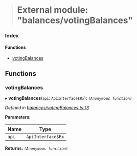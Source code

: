 > # External module: "balances/votingBalances"

### Index

#### Functions

* [votingBalances](_balances_votingbalances_.md#votingbalances)

## Functions

###  votingBalances

▸ **votingBalances**(`api`: `ApiInterface$Rx`): *`(Anonymous function)`*

*Defined in [balances/votingBalances.ts:13](https://github.com/polkadot-js/api/blob/f5f5830/packages/api-derive/src/balances/votingBalances.ts#L13)*

**Parameters:**

Name | Type |
------ | ------ |
`api` | `ApiInterface$Rx` |

**Returns:** *`(Anonymous function)`*